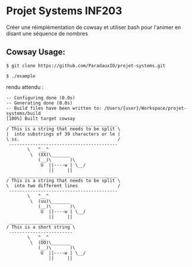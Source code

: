 # Projet Systems INF203

Créer une réimplémentation de cowsay et utiliser bash pour l'animer en disant une séquence de nombres

## Cowsay Usage:

`$ git clone https://github.com/ParadauxIO/projet-systems.git`

`$ ./example`

rendu attendu :
```
-- Configuring done (0.0s)
-- Generating done (0.0s)
-- Build files have been written to: /Users/{user}/Workspace/projet-systems/build
[100%] Built target cowsay
 _________________________________________
/ This is a string that needs to be split \
|  into substrings of 39 characters or le |
\ ss.                                     /
 -----------------------------------------
        \   ^__^
         \  (XX)\_______
            (__)\       )\
             U  ||----w | \__/
                ||     ||
 _________________________________________
/ This is a string that needs to be split \
\  into two different lines               /
 -----------------------------------------
        \   ^__^
         \  (uu)\_______
            (__)\       )\
             U  ||----w | \__/
                ||     ||
 ________________________
/ This is a short string \
 ------------------------
        \   ^__^
         \  (OO)\_______
            (__)\       )\
             U  ||----w | \__/
                ||     ||
```